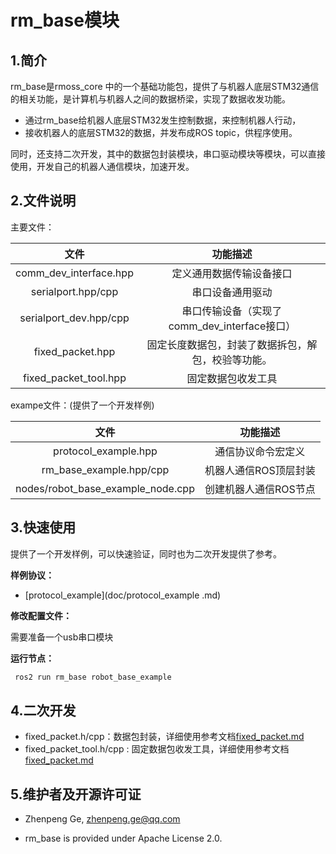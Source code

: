 # rm_base模块

## 1.简介

rm_base是rmoss_core 中的一个基础功能包，提供了与机器人底层STM32通信的相关功能，是计算机与机器人之间的数据桥梁，实现了数据收发功能。

* 通过rm_base给机器人底层STM32发生控制数据，来控制机器人行动，
* 接收机器人的底层STM32的数据，并发布成ROS topic，供程序使用。

同时，还支持二次开发，其中的数据包封装模块，串口驱动模块等模块，可以直接使用，开发自己的机器人通信模块，加速开发。

## 2.文件说明

主要文件：

|          文件           |                      功能描述                      |
| :---------------------: | :------------------------------------------------: |
|  comm_dev_interface.hpp |              定义通用数据传输设备接口              |
|    serialport.hpp/cpp   |                  串口设备通用驱动                  |
|  serialport_dev.hpp/cpp |    串口传输设备（实现了comm_dev_interface接口）    |
|   fixed_packet.hpp      | 固定长度数据包，封装了数据拆包，解包，校验等功能。 |
| fixed_packet_tool.hpp   |                 固定数据包收发工具                 |

exampe文件：(提供了一个开发样例)

|               文件                |       功能描述        |
| :-------------------------------: | :-------------------: |
|        protocol_example.hpp       |  通信协议命令宏定义   |
|       rm_base_example.hpp/cpp     | 机器人通信ROS顶层封装 |
| nodes/robot_base_example_node.cpp | 创建机器人通信ROS节点 |

## 3.快速使用

提供了一个开发样例，可以快速验证，同时也为二次开发提供了参考。

__样例协议：__

* [protocol_example](doc/protocol_example .md)

__修改配置文件：__

需要准备一个usb串口模块

__运行节点：__

```bash 
 ros2 run rm_base robot_base_example
```

## 4.二次开发

* fixed_packet.h/cpp：数据包封装，详细使用参考文档[fixed_packet.md](doc/fixed_packet.md)
* fixed_packet_tool.h/cpp : 固定数据包收发工具，详细使用参考文档[fixed_packet.md](doc/fixed_packet.md)

## 5.维护者及开源许可证

- Zhenpeng Ge,  zhenpeng.ge@qq.com

* rm_base is provided under Apache License 2.0.

